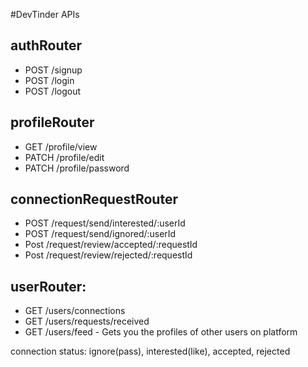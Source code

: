#DevTinder APIs

## authRouter
- POST /signup
- POST /login
- POST /logout

## profileRouter
- GET /profile/view
- PATCH /profile/edit
- PATCH /profile/password

## connectionRequestRouter
- POST /request/send/interested/:userId
- POST /request/send/ignored/:userId
- Post /request/review/accepted/:requestId
- Post /request/review/rejected/:requestId

## userRouter:
- GET /users/connections
- GET /users/requests/received
- GET /users/feed - Gets you the profiles of other users on platform

connection status: ignore(pass), interested(like), accepted, rejected
